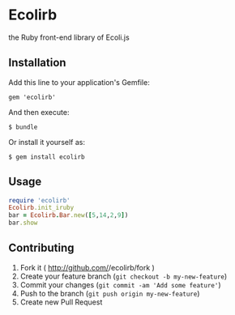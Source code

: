# Ecolirb

the Ruby front-end library of Ecoli.js

## Installation

Add this line to your application's Gemfile:

    gem 'ecolirb'

And then execute:

    $ bundle

Or install it yourself as:

    $ gem install ecolirb

## Usage
   ```ruby
   require 'ecolirb'
   Ecolirb.init_iruby
   bar = Ecolirb.Bar.new([5,14,2,9])
   bar.show
   ```

## Contributing

1. Fork it ( http://github.com/<my-github-username>/ecolirb/fork )
2. Create your feature branch (`git checkout -b my-new-feature`)
3. Commit your changes (`git commit -am 'Add some feature'`)
4. Push to the branch (`git push origin my-new-feature`)
5. Create new Pull Request
